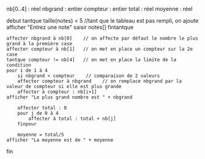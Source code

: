 nb[0..4] : réel
nbgrand : entier
compteur : entier
total : réel
moyenne : réel

debut
	tantque taille(notes) < 5  //tant que le tableau est pas rempli, on ajoute
		afficher "Entrez une note"
		saisir notes[]
	fintantque

	affecter nbgrand à nb[0]    // on affecte par défaut le nombre le plus grand à la première case
	affecter compteur à nb[1]   // on met en place un compteur sur la 2e case
	tantque compteur != nb[4]   // on met en place la limite de la condition
	pour i de 1 à 4
		si nbgrand < compteur    // comparaison de 2 valeurs
		affecter compteur à nbgrand    // on remplace nbgrand par la valeur de compteur si elle est plus grande
		affecter à compteur : nb[i+1]
	afficher "Le plus grand nombre est " + nbgrand

		affecter total : 0
		pour j de 0 à 4
			affecter à total : total + nb[j]
		finpour

		moyenne = total/5
	afficher "La moyenne est de " + moyenne
fin